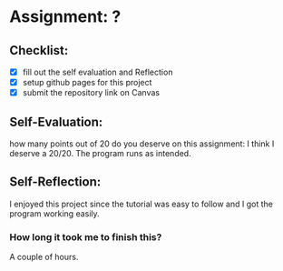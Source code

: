 # Assignment: ?

## Checklist:
- [x] fill out the self evaluation and Reflection
- [x] setup github pages for this project
- [x] submit the repository link on Canvas

## Self-Evaluation:

how many points out of 20 do you deserve on this assignment:
I think I deserve a 20/20. The program runs as intended. 
## Self-Reflection:
I enjoyed this project since the tutorial was easy to follow and I got the program working easily. 
### How long it took me to finish this?
A couple of hours.
